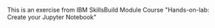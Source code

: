 This is an exercise from IBM SkillsBuild Module Course "Hands-on-lab: Create your Jupyter Notebook" 
